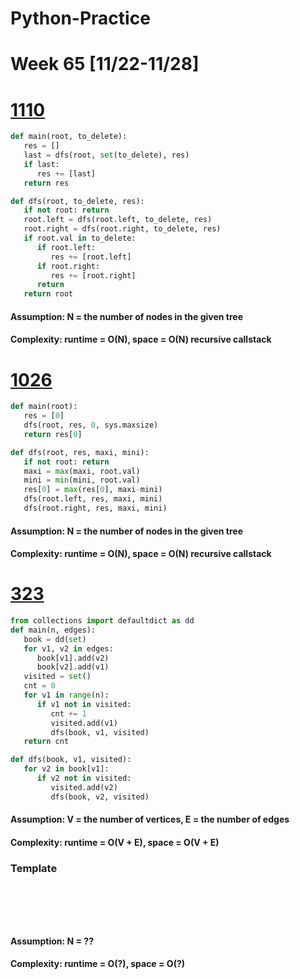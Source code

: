 # Python-Practice

# Week 65 [11/22-11/28]

# [1110](https://leetcode.com/problems/delete-nodes-and-return-forest/)
```python
def main(root, to_delete):
   res = []
   last = dfs(root, set(to_delete), res)
   if last:
      res += [last]
   return res

def dfs(root, to_delete, res):
   if not root: return
   root.left = dfs(root.left, to_delete, res)
   root.right = dfs(root.right, to_delete, res)
   if root.val in to_delete:
      if root.left:
         res += [root.left]
      if root.right:
         res += [root.right]
      return
   return root
```
#### Assumption: N = the number of nodes in the given tree
#### Complexity: runtime = O(N), space = O(N) recursive callstack

# [1026](https://leetcode.com/problems/maximum-difference-between-node-and-ancestor/)
```python
def main(root):
   res = [0]
   dfs(root, res, 0, sys.maxsize)
   return res[0]

def dfs(root, res, maxi, mini):
   if not root: return
   maxi = max(maxi, root.val)
   mini = min(mini, root.val)
   res[0] = max(res[0], maxi-mini)
   dfs(root.left, res, maxi, mini)
   dfs(root.right, res, maxi, mini)
```
#### Assumption: N = the number of nodes in the given tree
#### Complexity: runtime = O(N), space = O(N) recursive callstack

# [323](https://leetcode.com/problems/number-of-connected-components-in-an-undirected-graph/)
```python
from collections import defaultdict as dd
def main(n, edges):
   book = dd(set)
   for v1, v2 in edges:
      book[v1].add(v2)
      book[v2].add(v1)
   visited = set()
   cnt = 0
   for v1 in range(n):
      if v1 not in visited:
         cnt += 1
         visited.add(v1)
         dfs(book, v1, visited)
   return cnt

def dfs(book, v1, visited):
   for v2 in book[v1]:
      if v2 not in visited:
         visited.add(v2)
         dfs(book, v2, visited)
```
#### Assumption: V = the number of vertices, E = the number of edges
#### Complexity: runtime = O(V + E), space = O(V + E)

### Template
# []()
```sql
```

# []()
```python
```
#### Assumption: N = ??
#### Complexity: runtime = O(?), space = O(?)
